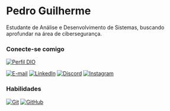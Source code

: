 # Pedro Guilherme

Estudante de Análise e Desenvolvimento de Sistemas, buscando aprofundar na área de cibersegurança.

### Conecte-se comigo

[![Perfil DIO](https://img.shields.io/badge/-Meu%20Perfil%20na%20DIO-000?style=for-the-badge)](https://www.dio.me/users/peh_guii)

[![E-mail](https://img.shields.io/badge/-Email-000?style=for-the-badge&logo=microsoft-outlook&logoColor=E94D5F)](mailto:peh_guii@outlook.com)
[![LinkedIn](https://img.shields.io/badge/-LinkedIn-000?style=for-the-badge&logo=linkedin&logoColor=30A3DC)](https://www.linkedin.com/in/pedro-guilherme-oliveira-pereira/)
[![Discord](https://img.shields.io/badge/Discord-000?style=for-the-badge&logo=discord&logoColor=white)](https://discord.com/channels/@dropezz/)
[![Instagram](https://img.shields.io/badge/-Instagram-000?style=for-the-badge&logo=instagram&logoColor=white)](https://www.instagram.com/dropezz/)


### Habilidades


[![Git](https://img.shields.io/badge/Git-000?style=for-the-badge&logo=git&logoColor=E94D5F)](https://git-scm.com/doc)
[![GitHub](https://img.shields.io/badge/GitHub-000?style=for-the-badge&logo=github&logoColor=30A3DC)](https://docs.github.com/)